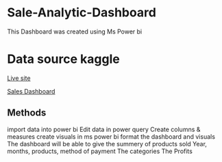 # Sale-Analytic-Dashboard
This Dashboard was created using Ms Power bi 
# Data source kaggle

[Live site](https://www.novypro.com/project/sales-13)

[Sales Dashboard](https://ibb.co/Bzpv8QS)
## Methods
import data into power bi
Edit data in power query
Create columns & measures
create visuals in ms power bi
format the dashboard and visuals
The dashboard will be able to give the summery of products sold Year, months, products, method of payment
The categories 
The Profits

